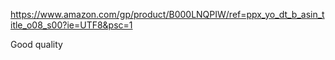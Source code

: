 https://www.amazon.com/gp/product/B000LNQPIW/ref=ppx_yo_dt_b_asin_title_o08_s00?ie=UTF8&psc=1

Good quality

